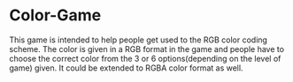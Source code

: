 # Color-Game
This game is intended to help people get used to the RGB color coding scheme.
The color is given in a RGB format in the game and people have to choose the correct color from the 3 or 6 options(depending on the level of game) given. It could be extended to RGBA color format as well.


